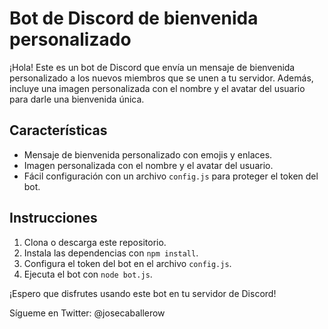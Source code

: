 # Bot de Discord de bienvenida personalizado

¡Hola! Este es un bot de Discord que envía un mensaje de bienvenida personalizado a los nuevos miembros que se unen a tu servidor. Además, incluye una imagen personalizada con el nombre y el avatar del usuario para darle una bienvenida única.

## Características

- Mensaje de bienvenida personalizado con emojis y enlaces.
- Imagen personalizada con el nombre y el avatar del usuario.
- Fácil configuración con un archivo `config.js` para proteger el token del bot.

## Instrucciones

1. Clona o descarga este repositorio.
2. Instala las dependencias con `npm install`.
3. Configura el token del bot en el archivo `config.js`.
4. Ejecuta el bot con `node bot.js`.

¡Espero que disfrutes usando este bot en tu servidor de Discord!

Sígueme en Twitter: @josecaballerow
